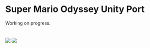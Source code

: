 <h1>Super Mario Odyssey Unity Port</h1>
Working on progress.
<h1></h1>
<img src="https://cdn.neowin.com/news/images/uploaded/2023/09/1695409263_9cgyb0zq_story.jpg">
<img src="https://assets.nintendo.com/image/upload/ar_16:9,c_lpad,w_1240/b_white/f_auto/q_auto/ncom/software/switch/70010000001130/c42553b4fd0312c31e70ec7468c6c9bccd739f340152925b9600631f2d29f8b5">

